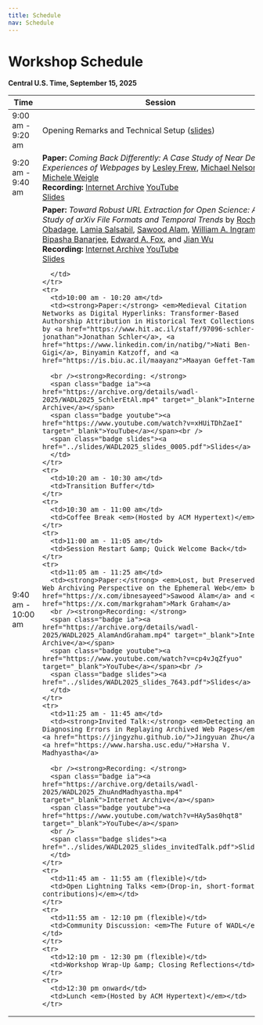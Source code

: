 ```yaml
---
title: Schedule
nav: Schedule
---
```

# Workshop Schedule

**Central U.S. Time, September 15, 2025**

<table class="table table-striped table-bordered">
  <thead>
    <tr>
      <th style="width: 30%;">Time</th>
      <th>Session</th>
    </tr>
  </thead>
  <tbody>
    <tr>
      <td><time data-iso="2025-09-15T09:09:00-06:00" date-format="long">9:00 am - 9:20 am</time></td>
      <td>Opening Remarks and Technical Setup (<a href="https://docs.google.com/presentation/d/17LVSrXOaUV9m39J2K4TLafkN-6SnC35azs1CHsfGA78/edit?usp=sharing">slides</a>)</td>
    </tr>
    <tr>
      <td>9:20 am - 9:40 am</td>
      <td><strong>Paper:</strong> <em>Coming Back Differently: A Case Study of Near Death Experiences of Webpages</em> by <a href="https://lesleyodu.github.io/">Lesley Frew</a>, <a href="https://www.cs.odu.edu/~mln/">Michael Nelson</a>, and <a href="https://weiglemc.github.io/">Michele Weigle</a>
<br /><strong>Recording: </strong>
      <span class="badge ia"><a href="https://archive.org/details/wadl-2025/WADL2025_SchlerEtAl.mp4" target="_blank">Internet Archive</a></span>
      <span class="badge youtube"><a href="https://www.youtube.com/watch?v=BdwBlEtkeT8" target="_blank">YouTube</a></span><br />
      <span class="badge slides"><a href="../slides/WADL2025_slides_5496.pdf">Slides</a>
</td>
    </tr>
    <tr>
      <td>9:40 am - 10:00 am</td>
      <td><strong>Paper:</strong> <em>Toward Robust URL Extraction for Open Science: A Study of arXiv File Formats and Temporal Trends</em> by <a href="https://rochanaro.github.io/">Rochana R. Obadage</a>, <a href="https://liyalamia.github.io/Portfolio/">Lamia Salsabil</a>, <a href="https://x.com/ibnesayeed">Sawood Alam</a>, <a href="https://waingram.github.io/">William A. Ingram</a>, <a href="https://bipasha-banerjee.github.io/">Bipasha Banarjee</a>, <a href="https://fox.cs.vt.edu/">Edward A. Fox</a>, and <a href="https://fanchyna.wixsite.com/jianwu">Jian Wu</a>
      <br /><strong>Recording: </strong>
      <span class="badge ia"><a href="https://archive.org/details/wadl-2025/WADL2025_ObadageEtAl.mp4" target="_blank">Internet Archive</a></span>
      <span class="badge youtube"><a href="https://www.youtube.com/watch?v=_yltfghdoY4" target="_blank">YouTube</a></span><br />
      <span class="badge slides"><a href="../slides/WADL2025_slides_2113.pdf">Slides</a>
        
      </td>
    </tr>
    <tr>
      <td>10:00 am - 10:20 am</td>
      <td><strong>Paper:</strong> <em>Medieval Citation Networks as Digital Hyperlinks: Transformer-Based Authorship Attribution in Historical Text Collections</em> by <a href="https://www.hit.ac.il/staff/97096-schler-jonathan">Jonathan Schler</a>, <a href="https://www.linkedin.com/in/natibg/">Nati Ben-Gigi</a>, Binyamin Katzoff, and <a href="https://is.biu.ac.il/maayanz">Maayan Geffet-Tamir</a>
      
      <br /><strong>Recording: </strong>
      <span class="badge ia"><a href="https://archive.org/details/wadl-2025/WADL2025_SchlerEtAl.mp4" target="_blank">Internet Archive</a></span>
      <span class="badge youtube"><a href="https://www.youtube.com/watch?v=xHUiTDhZaeI" target="_blank">YouTube</a></span><br />
      <span class="badge slides"><a href="../slides/WADL2025_slides_0005.pdf">Slides</a>
      </td>
    </tr>
    <tr>
      <td>10:20 am - 10:30 am</td>
      <td>Transition Buffer</td>
    </tr>
    <tr>
      <td>10:30 am - 11:00 am</td>
      <td>Coffee Break <em>(Hosted by ACM Hypertext)</em></td>
    </tr>
    <tr>
      <td>11:00 am - 11:05 am</td>
      <td>Session Restart &amp; Quick Welcome Back</td>
    </tr>
    <tr>
      <td>11:05 am - 11:25 am</td>
      <td><strong>Paper:</strong> <em>Lost, but Preserved - A Web Archiving Perspective on the Ephemeral Web</em> by <a href="https://x.com/ibnesayeed">Sawood Alam</a> and <a href="https://x.com/markgraham">Mark Graham</a>
      <br /><strong>Recording: </strong>
      <span class="badge ia"><a href="https://archive.org/details/wadl-2025/WADL2025_AlamAndGraham.mp4" target="_blank">Internet Archive</a></span>
      <span class="badge youtube"><a href="https://www.youtube.com/watch?v=cp4vJqZfyuo" target="_blank">YouTube</a></span><br />
      <span class="badge slides"><a href="../slides/WADL2025_slides_7643.pdf">Slides</a>
      </td>
    </tr>
    <tr>
      <td>11:25 am - 11:45 am</td>
      <td><strong>Invited Talk:</strong> <em>Detecting and Diagnosing Errors in Replaying Archived Web Pages</em> by <a href="https://jingyzhu.github.io/">Jingyuan Zhu</a> and <a href="https://www.harsha.usc.edu/">Harsha V. Madhyastha</a>
      
      <br /><strong>Recording: </strong>
      <span class="badge ia"><a href="https://archive.org/details/wadl-2025/WADL2025_ZhuAndMadhyastha.mp4" target="_blank">Internet Archive</a></span>
      <span class="badge youtube"><a href="https://www.youtube.com/watch?v=HAy5as0hqt8" target="_blank">YouTube</a></span> 
      <br />
      <span class="badge slides"><a href="../slides/WADL2025_slides_invitedTalk.pdf">Slides</a>
      </td>
    </tr>
    <tr>
      <td>11:45 am - 11:55 am (flexible)</td>
      <td>Open Lightning Talks <em>(Drop-in, short-format contributions)</em></td>
    </tr>
    <tr>
      <td>11:55 am - 12:10 pm (flexible)</td>
      <td>Community Discussion: <em>The Future of WADL</em></td>
    </tr>
    <tr>
      <td>12:10 pm - 12:30 pm (flexible)</td>
      <td>Workshop Wrap-Up &amp; Closing Reflections</td>
    </tr>
    <tr>
      <td>12:30 pm onward</td>
      <td>Lunch <em>(Hosted by ACM Hypertext)</em></td>
    </tr>
  </tbody>
</table>
